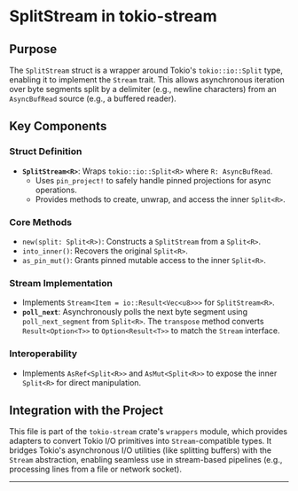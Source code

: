 # SplitStream in tokio-stream

## Purpose
The `SplitStream` struct is a wrapper around Tokio's `tokio::io::Split` type, enabling it to implement the `Stream` trait. This allows asynchronous iteration over byte segments split by a delimiter (e.g., newline characters) from an `AsyncBufRead` source (e.g., a buffered reader).

## Key Components

### Struct Definition
- **`SplitStream<R>`**: Wraps `tokio::io::Split<R>` where `R: AsyncBufRead`.
  - Uses `pin_project!` to safely handle pinned projections for async operations.
  - Provides methods to create, unwrap, and access the inner `Split<R>`.

### Core Methods
- `new(split: Split<R>)`: Constructs a `SplitStream` from a `Split<R>`.
- `into_inner()`: Recovers the original `Split<R>`.
- `as_pin_mut()`: Grants pinned mutable access to the inner `Split<R>`.

### Stream Implementation
- Implements `Stream<Item = io::Result<Vec<u8>>>` for `SplitStream<R>`.
- **`poll_next`**: Asynchronously polls the next byte segment using `poll_next_segment` from `Split<R>`. The `transpose` method converts `Result<Option<T>>` to `Option<Result<T>>` to match the `Stream` interface.

### Interoperability
- Implements `AsRef<Split<R>>` and `AsMut<Split<R>>` to expose the inner `Split<R>` for direct manipulation.

## Integration with the Project
This file is part of the `tokio-stream` crate's `wrappers` module, which provides adapters to convert Tokio I/O primitives into `Stream`-compatible types. It bridges Tokio's asynchronous I/O utilities (like splitting buffers) with the `Stream` abstraction, enabling seamless use in stream-based pipelines (e.g., processing lines from a file or network socket).

---
